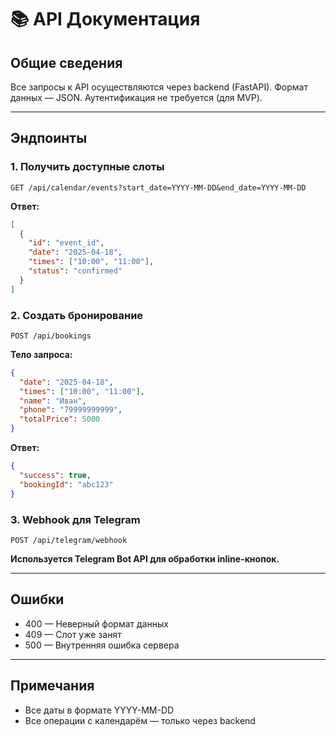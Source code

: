 # 📚 API Документация

## Общие сведения
Все запросы к API осуществляются через backend (FastAPI). Формат данных — JSON. Аутентификация не требуется (для MVP).

---

## Эндпоинты

### 1. Получить доступные слоты
```
GET /api/calendar/events?start_date=YYYY-MM-DD&end_date=YYYY-MM-DD
```
**Ответ:**
```json
[
  {
    "id": "event_id",
    "date": "2025-04-18",
    "times": ["10:00", "11:00"],
    "status": "confirmed"
  }
]
```

### 2. Создать бронирование
```
POST /api/bookings
```
**Тело запроса:**
```json
{
  "date": "2025-04-18",
  "times": ["10:00", "11:00"],
  "name": "Иван",
  "phone": "79999999999",
  "totalPrice": 5000
}
```
**Ответ:**
```json
{
  "success": true,
  "bookingId": "abc123"
}
```

### 3. Webhook для Telegram
```
POST /api/telegram/webhook
```
**Используется Telegram Bot API для обработки inline-кнопок.**

---

## Ошибки
- 400 — Неверный формат данных
- 409 — Слот уже занят
- 500 — Внутренняя ошибка сервера

---

## Примечания
- Все даты в формате YYYY-MM-DD
- Все операции с календарём — только через backend 